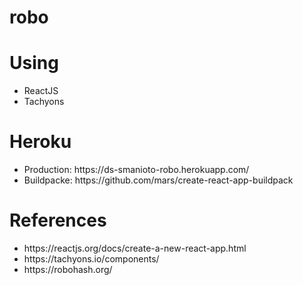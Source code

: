 # robo

# Using
<ul>
  <li>ReactJS</li>
  <li>Tachyons</li>
</ul>

# Heroku
<ul>
  <li>Production: https://ds-smanioto-robo.herokuapp.com/</li>
  <li>Buildpacke: https://github.com/mars/create-react-app-buildpack</li>
</ul>

# References
<ul>
  <li>https://reactjs.org/docs/create-a-new-react-app.html</li>
  <li>https://tachyons.io/components/</li>
  <li>https://robohash.org/</li>
</ul>

